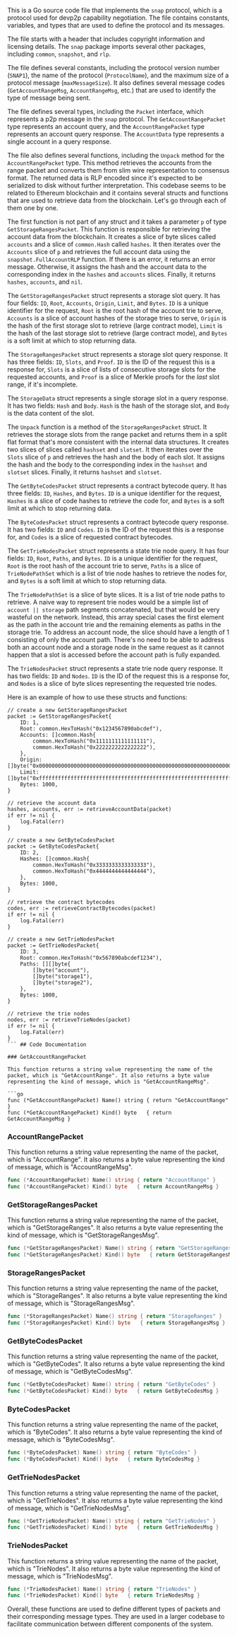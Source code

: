 This is a Go source code file that implements the `snap` protocol, which is a protocol used for devp2p capability negotiation. The file contains constants, variables, and types that are used to define the protocol and its messages.

The file starts with a header that includes copyright information and licensing details. The `snap` package imports several other packages, including `common`, `snapshot`, and `rlp`.

The file defines several constants, including the protocol version number (`SNAP1`), the name of the protocol (`ProtocolName`), and the maximum size of a protocol message (`maxMessageSize`). It also defines several message codes (`GetAccountRangeMsg`, `AccountRangeMsg`, etc.) that are used to identify the type of message being sent.

The file defines several types, including the `Packet` interface, which represents a p2p message in the `snap` protocol. The `GetAccountRangePacket` type represents an account query, and the `AccountRangePacket` type represents an account query response. The `AccountData` type represents a single account in a query response.

The file also defines several functions, including the `Unpack` method for the `AccountRangePacket` type. This method retrieves the accounts from the range packet and converts them from slim wire representation to consensus format. The returned data is RLP encoded since it's expected to be serialized to disk without further interpretation. This codebase seems to be related to Ethereum blockchain and it contains several structs and functions that are used to retrieve data from the blockchain. Let's go through each of them one by one.

The first function is not part of any struct and it takes a parameter `p` of type `GetStorageRangesPacket`. This function is responsible for retrieving the account data from the blockchain. It creates a slice of byte slices called `accounts` and a slice of `common.Hash` called `hashes`. It then iterates over the `Accounts` slice of `p` and retrieves the full account data using the `snapshot.FullAccountRLP` function. If there is an error, it returns an error message. Otherwise, it assigns the hash and the account data to the corresponding index in the `hashes` and `accounts` slices. Finally, it returns `hashes`, `accounts`, and `nil`.

The `GetStorageRangesPacket` struct represents a storage slot query. It has four fields: `ID`, `Root`, `Accounts`, `Origin`, `Limit`, and `Bytes`. `ID` is a unique identifier for the request, `Root` is the root hash of the account trie to serve, `Accounts` is a slice of account hashes of the storage tries to serve, `Origin` is the hash of the first storage slot to retrieve (large contract mode), `Limit` is the hash of the last storage slot to retrieve (large contract mode), and `Bytes` is a soft limit at which to stop returning data.

The `StorageRangesPacket` struct represents a storage slot query response. It has three fields: `ID`, `Slots`, and `Proof`. `ID` is the ID of the request this is a response for, `Slots` is a slice of lists of consecutive storage slots for the requested accounts, and `Proof` is a slice of Merkle proofs for the *last* slot range, if it's incomplete.

The `StorageData` struct represents a single storage slot in a query response. It has two fields: `Hash` and `Body`. `Hash` is the hash of the storage slot, and `Body` is the data content of the slot.

The `Unpack` function is a method of the `StorageRangesPacket` struct. It retrieves the storage slots from the range packet and returns them in a split flat format that's more consistent with the internal data structures. It creates two slices of slices called `hashset` and `slotset`. It then iterates over the `Slots` slice of `p` and retrieves the hash and the body of each slot. It assigns the hash and the body to the corresponding index in the `hashset` and `slotset` slices. Finally, it returns `hashset` and `slotset`.

The `GetByteCodesPacket` struct represents a contract bytecode query. It has three fields: `ID`, `Hashes`, and `Bytes`. `ID` is a unique identifier for the request, `Hashes` is a slice of code hashes to retrieve the code for, and `Bytes` is a soft limit at which to stop returning data.

The `ByteCodesPacket` struct represents a contract bytecode query response. It has two fields: `ID` and `Codes`. `ID` is the ID of the request this is a response for, and `Codes` is a slice of requested contract bytecodes.

The `GetTrieNodesPacket` struct represents a state trie node query. It has four fields: `ID`, `Root`, `Paths`, and `Bytes`. `ID` is a unique identifier for the request, `Root` is the root hash of the account trie to serve, `Paths` is a slice of `TrieNodePathSet` which is a list of trie node hashes to retrieve the nodes for, and `Bytes` is a soft limit at which to stop returning data.

The `TrieNodePathSet` is a slice of byte slices. It is a list of trie node paths to retrieve. A naive way to represent trie nodes would be a simple list of `account || storage` path segments concatenated, but that would be very wasteful on the network. Instead, this array special cases the first element as the path in the account trie and the remaining elements as paths in the storage trie. To address an account node, the slice should have a length of 1 consisting of only the account path. There's no need to be able to address both an account node and a storage node in the same request as it cannot happen that a slot is accessed before the account path is fully expanded.

The `TrieNodesPacket` struct represents a state trie node query response. It has two fields: `ID` and `Nodes`. `ID` is the ID of the request this is a response for, and `Nodes` is a slice of byte slices representing the requested trie nodes.

Here is an example of how to use these structs and functions:

```
// create a new GetStorageRangesPacket
packet := GetStorageRangesPacket{
    ID: 1,
    Root: common.HexToHash("0x1234567890abcdef"),
    Accounts: []common.Hash{
        common.HexToHash("0x1111111111111111"),
        common.HexToHash("0x2222222222222222"),
    },
    Origin: []byte("0x0000000000000000000000000000000000000000000000000000000000000000"),
    Limit: []byte("0xffffffffffffffffffffffffffffffffffffffffffffffffffffffffffffffff"),
    Bytes: 1000,
}

// retrieve the account data
hashes, accounts, err := retrieveAccountData(packet)
if err != nil {
    log.Fatal(err)
}

// create a new GetByteCodesPacket
packet := GetByteCodesPacket{
    ID: 2,
    Hashes: []common.Hash{
        common.HexToHash("0x3333333333333333"),
        common.HexToHash("0x4444444444444444"),
    },
    Bytes: 1000,
}

// retrieve the contract bytecodes
codes, err := retrieveContractBytecodes(packet)
if err != nil {
    log.Fatal(err)
}

// create a new GetTrieNodesPacket
packet := GetTrieNodesPacket{
    ID: 3,
    Root: common.HexToHash("0x567890abcdef1234"),
    Paths: [][]byte{
        []byte("account"),
        []byte("storage1"),
        []byte("storage2"),
    },
    Bytes: 1000,
}

// retrieve the trie nodes
nodes, err := retrieveTrieNodes(packet)
if err != nil {
    log.Fatal(err)
}
``` ## Code Documentation

### GetAccountRangePacket

This function returns a string value representing the name of the packet, which is "GetAccountRange". It also returns a byte value representing the kind of message, which is "GetAccountRangeMsg".

```go
func (*GetAccountRangePacket) Name() string { return "GetAccountRange" }
func (*GetAccountRangePacket) Kind() byte   { return GetAccountRangeMsg }
```

### AccountRangePacket

This function returns a string value representing the name of the packet, which is "AccountRange". It also returns a byte value representing the kind of message, which is "AccountRangeMsg".

```go
func (*AccountRangePacket) Name() string { return "AccountRange" }
func (*AccountRangePacket) Kind() byte   { return AccountRangeMsg }
```

### GetStorageRangesPacket

This function returns a string value representing the name of the packet, which is "GetStorageRanges". It also returns a byte value representing the kind of message, which is "GetStorageRangesMsg".

```go
func (*GetStorageRangesPacket) Name() string { return "GetStorageRanges" }
func (*GetStorageRangesPacket) Kind() byte   { return GetStorageRangesMsg }
```

### StorageRangesPacket

This function returns a string value representing the name of the packet, which is "StorageRanges". It also returns a byte value representing the kind of message, which is "StorageRangesMsg".

```go
func (*StorageRangesPacket) Name() string { return "StorageRanges" }
func (*StorageRangesPacket) Kind() byte   { return StorageRangesMsg }
```

### GetByteCodesPacket

This function returns a string value representing the name of the packet, which is "GetByteCodes". It also returns a byte value representing the kind of message, which is "GetByteCodesMsg".

```go
func (*GetByteCodesPacket) Name() string { return "GetByteCodes" }
func (*GetByteCodesPacket) Kind() byte   { return GetByteCodesMsg }
```

### ByteCodesPacket

This function returns a string value representing the name of the packet, which is "ByteCodes". It also returns a byte value representing the kind of message, which is "ByteCodesMsg".

```go
func (*ByteCodesPacket) Name() string { return "ByteCodes" }
func (*ByteCodesPacket) Kind() byte   { return ByteCodesMsg }
```

### GetTrieNodesPacket

This function returns a string value representing the name of the packet, which is "GetTrieNodes". It also returns a byte value representing the kind of message, which is "GetTrieNodesMsg".

```go
func (*GetTrieNodesPacket) Name() string { return "GetTrieNodes" }
func (*GetTrieNodesPacket) Kind() byte   { return GetTrieNodesMsg }
```

### TrieNodesPacket

This function returns a string value representing the name of the packet, which is "TrieNodes". It also returns a byte value representing the kind of message, which is "TrieNodesMsg".

```go
func (*TrieNodesPacket) Name() string { return "TrieNodes" }
func (*TrieNodesPacket) Kind() byte   { return TrieNodesMsg }
```

Overall, these functions are used to define different types of packets and their corresponding message types. They are used in a larger codebase to facilitate communication between different components of the system.